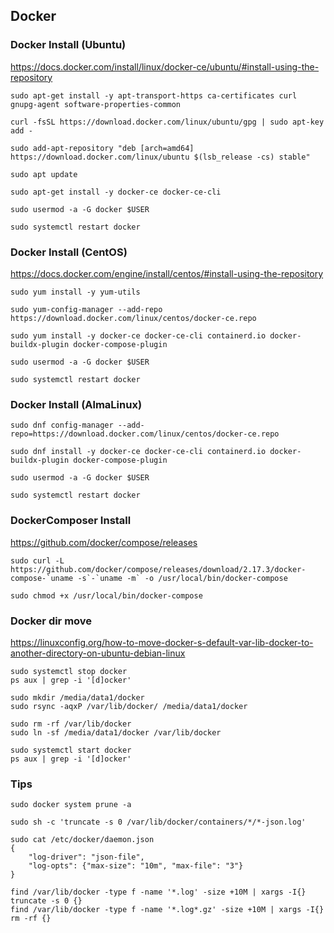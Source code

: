 ## Docker

### Docker Install (Ubuntu)

https://docs.docker.com/install/linux/docker-ce/ubuntu/#install-using-the-repository

```
sudo apt-get install -y apt-transport-https ca-certificates curl gnupg-agent software-properties-common

curl -fsSL https://download.docker.com/linux/ubuntu/gpg | sudo apt-key add -

sudo add-apt-repository "deb [arch=amd64] https://download.docker.com/linux/ubuntu $(lsb_release -cs) stable"

sudo apt update

sudo apt-get install -y docker-ce docker-ce-cli

sudo usermod -a -G docker $USER

sudo systemctl restart docker
```

### Docker Install (CentOS)

https://docs.docker.com/engine/install/centos/#install-using-the-repository

```
sudo yum install -y yum-utils

sudo yum-config-manager --add-repo https://download.docker.com/linux/centos/docker-ce.repo

sudo yum install -y docker-ce docker-ce-cli containerd.io docker-buildx-plugin docker-compose-plugin

sudo usermod -a -G docker $USER

sudo systemctl restart docker
```

### Docker Install (AlmaLinux)

```
sudo dnf config-manager --add-repo=https://download.docker.com/linux/centos/docker-ce.repo

sudo dnf install -y docker-ce docker-ce-cli containerd.io docker-buildx-plugin docker-compose-plugin

sudo usermod -a -G docker $USER

sudo systemctl restart docker
```

### DockerComposer Install

https://github.com/docker/compose/releases

```
sudo curl -L https://github.com/docker/compose/releases/download/2.17.3/docker-compose-`uname -s`-`uname -m` -o /usr/local/bin/docker-compose

sudo chmod +x /usr/local/bin/docker-compose
```

### Docker dir move

https://linuxconfig.org/how-to-move-docker-s-default-var-lib-docker-to-another-directory-on-ubuntu-debian-linux

```
sudo systemctl stop docker
ps aux | grep -i '[d]ocker'

sudo mkdir /media/data1/docker
sudo rsync -aqxP /var/lib/docker/ /media/data1/docker

sudo rm -rf /var/lib/docker
sudo ln -sf /media/data1/docker /var/lib/docker

sudo systemctl start docker
ps aux | grep -i '[d]ocker'
```

### Tips

```
sudo docker system prune -a
```

```
sudo sh -c 'truncate -s 0 /var/lib/docker/containers/*/*-json.log'

sudo cat /etc/docker/daemon.json
{
    "log-driver": "json-file",
    "log-opts": {"max-size": "10m", "max-file": "3"}
}
```

```
find /var/lib/docker -type f -name '*.log' -size +10M | xargs -I{} truncate -s 0 {}
find /var/lib/docker -type f -name '*.log*.gz' -size +10M | xargs -I{} rm -rf {}
```
